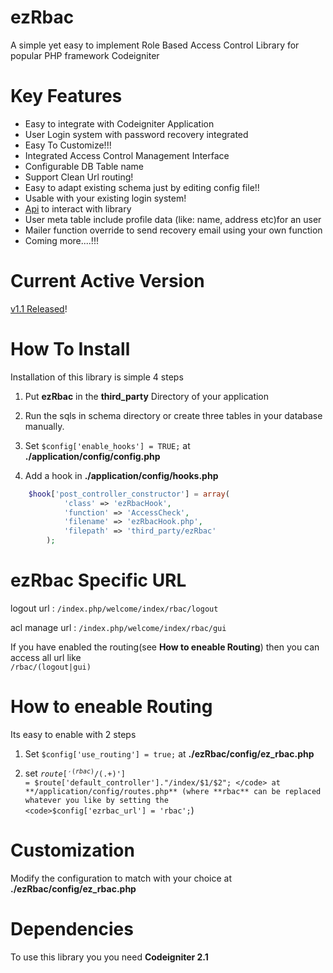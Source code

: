 ezRbac
======
A simple yet easy to implement Role Based Access Control Library for popular PHP framework Codeigniter


Key Features
============
* Easy to integrate with Codeigniter Application
* User Login system with password recovery integrated
* Easy To Customize!!!
* Integrated Access Control Management Interface
* Configurable DB Table name
* Support Clean Url routing!
* Easy to adapt existing schema just by editing config file!!
* Usable with your existing login system!
* [Api](./docs/api.md) to interact with library
* User meta table include profile data (like: name, address etc)for an user
* Mailer function override to send recovery email using your own function
* Coming more....!!!


Current Active Version
======================
[v1.1 Released](https://github.com/xiidea/ezRbac/archive/v1.1.zip)!

 
How To Install
==============
Installation of this library is simple 4 steps

1. Put **ezRbac** in the **third_party** Directory of your application

2. Run the sqls in schema directory or create three tables in your database manually.

3. Set <code>$config['enable_hooks'] = TRUE;</code> at **./application/config/config.php**

4. Add a hook in **./application/config/hooks.php**

```php
    $hook['post_controller_constructor'] = array(
            'class' => 'ezRbacHook',
            'function' => 'AccessCheck',
            'filename' => 'ezRbacHook.php',
            'filepath' => 'third_party/ezRbac'
        );
```


ezRbac Specific URL
===================
logout url : <code>/index.php/welcome/index/rbac/logout</code>

acl manage url : <code>/index.php/welcome/index/rbac/gui</code>

If you have enabled the routing(see **How to eneable Routing**) then you can access all url like <code> /rbac/(logout|gui)</code>

How to eneable Routing
======================
Its easy to enable with 2 steps

1. Set <code>$config['use_routing'] = true;</code> at **./ezRbac/config/ez_rbac.php**

2. set <code>$route['^(rbac)/(.+)$'] = $route['default_controller']."/index/$1/$2"; </code> at **/application/config/routes.php** (where **rbac** can be replaced whatever you like by setting the <code>$config['ezrbac_url'] = 'rbac';</code>)

Customization
=============
Modify the configuration to match with your choice at **./ezRbac/config/ez_rbac.php** 


Dependencies
============
To use this library you you need **Codeigniter 2.1**

